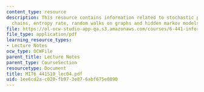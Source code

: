 ```yaml
---
content_type: resource
description: This resource contains information related to stochastic processes, markov
  chains, entropy rate, random walks on graphs and hidden markov models.
file: https://ol-ocw-studio-app-qa.s3.amazonaws.com/courses/6-441-information-theory-spring-2010/1ee6cd2ac020fb973e876abf675e0890_MIT6_441S10_lec04.pdf
file_type: application/pdf
learning_resource_types:
- Lecture Notes
ocw_type: OCWFile
parent_title: Lecture Notes
parent_type: CourseSection
resourcetype: Document
title: MIT6_441S10_lec04.pdf
uid: 1ee6cd2a-c020-fb97-3e87-6abf675e0890
---
```

